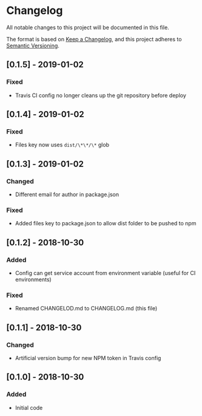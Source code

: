 # Changelog
All notable changes to this project will be documented in this file.

The format is based on [Keep a Changelog](https://keepachangelog.com/en/1.0.0/),
and this project adheres to [Semantic Versioning](https://semver.org/spec/v2.0.0.html).

## [0.1.5] - 2019-01-02
### Fixed
- Travis CI config no longer cleans up the git repository before deploy

## [0.1.4] - 2019-01-02
### Fixed
- Files key now uses `dist/\*\*/\*` glob

## [0.1.3] - 2019-01-02
### Changed
- Different email for author in package.json
### Fixed
- Added files key to package.json to allow dist folder to be pushed to npm

## [0.1.2] - 2018-10-30
### Added
- Config can get service account from environment variable (useful for CI environments)
### Fixed
- Renamed CHANGELOD.md to CHANGELOG.md (this file)

## [0.1.1] - 2018-10-30
### Changed
- Artificial version bump for new NPM token in Travis config

## [0.1.0] - 2018-10-30
### Added
- Initial code